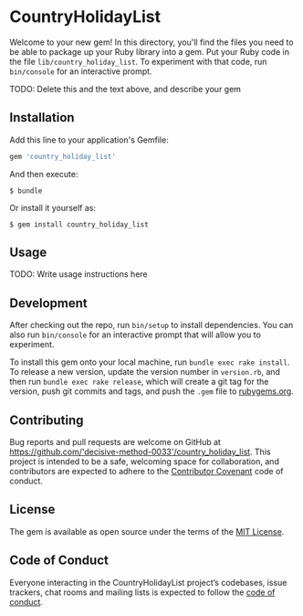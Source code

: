 # CountryHolidayList

Welcome to your new gem! In this directory, you'll find the files you need to be able to package up your Ruby library into a gem. Put your Ruby code in the file `lib/country_holiday_list`. To experiment with that code, run `bin/console` for an interactive prompt.

TODO: Delete this and the text above, and describe your gem

## Installation

Add this line to your application's Gemfile:

```ruby
gem 'country_holiday_list'
```

And then execute:

    $ bundle

Or install it yourself as:

    $ gem install country_holiday_list

## Usage

TODO: Write usage instructions here

## Development

After checking out the repo, run `bin/setup` to install dependencies. You can also run `bin/console` for an interactive prompt that will allow you to experiment.

To install this gem onto your local machine, run `bundle exec rake install`. To release a new version, update the version number in `version.rb`, and then run `bundle exec rake release`, which will create a git tag for the version, push git commits and tags, and push the `.gem` file to [rubygems.org](https://rubygems.org).

## Contributing

Bug reports and pull requests are welcome on GitHub at https://github.com/'decisive-method-0033'/country_holiday_list. This project is intended to be a safe, welcoming space for collaboration, and contributors are expected to adhere to the [Contributor Covenant](http://contributor-covenant.org) code of conduct.

## License

The gem is available as open source under the terms of the [MIT License](https://opensource.org/licenses/MIT).

## Code of Conduct

Everyone interacting in the CountryHolidayList project’s codebases, issue trackers, chat rooms and mailing lists is expected to follow the [code of conduct](https://github.com/'decisive-method-0033'/country_holiday_list/blob/master/CODE_OF_CONDUCT.md).
